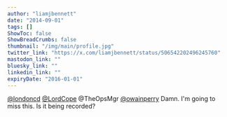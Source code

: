 ```yaml
---
author: "liamjbennett"
date: "2014-09-01"
tags: []
ShowToc: false
ShowBreadCrumbs: false
thumbnail: "/img/main/profile.jpg"
twitter_link: "https://x.com/liamjbennett/status/506542202496245760"
mastodon_link: ""
bluesky_link: ""
linkedin_link: ""
expiryDate: "2016-01-01"
---
```


[@londoncd](https://x.com/londoncd) [@LordCope](https://x.com/LordCope) @TheOpsMgr [@owainperry](https://x.com/owainperry) Damn. I'm going to miss this. Is it being recorded?

